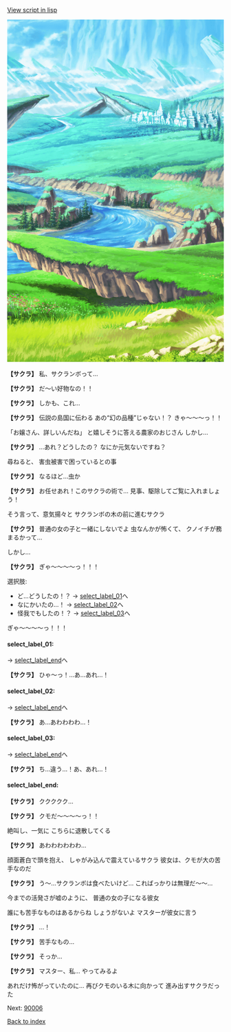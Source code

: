 [View script in lisp](../scripts/10321202.txt)

![plain.png](../images/backgrounds/plain.png)

**【サクラ】**
私、サクランボって…

**【サクラ】**
だ～い好物なの！！

**【サクラ】**
しかも、これ…

**【サクラ】**
伝説の島国に伝わる
あの“幻の品種”じゃない！？
きゃ～～～っ！！

「お嬢さん、詳しいんだね」
と嬉しそうに答える農家のおじさん
しかし…

**【サクラ】**
…あれ？どうしたの？
なにか元気ないですね？

尋ねると、
害虫被害で困っているとの事

**【サクラ】**
なるほど…虫か

**【サクラ】**
お任せあれ！このサクラの術で…
見事、駆除してご覧に入れましょう！

そう言って、意気揚々と
サクランボの木の前に進むサクラ

**【サクラ】**
普通の女の子と一緒にしないでよ
虫なんかが怖くて、
クノイチが務まるかって…

しかし…

**【サクラ】**
ぎゃ～～～～っ！！！

選択肢:
- ど…どうしたの！？ → [select_label_01](#select_label_01)へ
- なにかいたの…！ → [select_label_02](#select_label_02)へ
- 怪我でもしたの！？ → [select_label_03](#select_label_03)へ

ぎゃ～～～～っ！！！

#### select_label_01:
 → [select_label_end](#select_label_end)へ

**【サクラ】**
ひゃ～っ！…あ…あれ…！

#### select_label_02:
 → [select_label_end](#select_label_end)へ

**【サクラ】**
あ…あわわわわ…！

#### select_label_03:
 → [select_label_end](#select_label_end)へ

**【サクラ】**
ち…違う…！あ、あれ…！

#### select_label_end:

**【サクラ】**
ククククク…

**【サクラ】**
クモだ～～～～っ！！

絶叫し、一気に
こちらに退散してくる

**【サクラ】**
あわわわわわわ…

顔面蒼白で頭を抱え、
しゃがみ込んで震えているサクラ
彼女は、クモが大の苦手なのだ

**【サクラ】**
う～…サクランボは食べたいけど…
こればっかりは無理だ～～…

今までの活発さが嘘のように、
普通の女の子になる彼女

誰にも苦手なものはあるからね
しょうがないよ
マスターが彼女に言う

**【サクラ】**
…！

**【サクラ】**
苦手なもの…

**【サクラ】**
そっか…

**【サクラ】**
マスター、私…
やってみるよ

あれだけ怖がっていたのに…
再びクモのいる木に向かって
進み出すサクラだった

Next: [90006](90006.md)

[Back to index](index.md)
